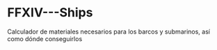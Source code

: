 # FFXIV---Ships
Calculador de materiales necesarios para los barcos y submarinos, así como dónde conseguirlos
